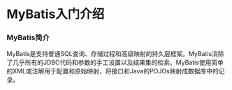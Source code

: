 # MyBatis入门介绍

### MyBatis简介

MyBatis是支持普通SQL查询、存储过程和高级映射的持久层框架。MyBatis消除了几乎所有的JDBC代码和参数的手工设置以及结果集的检索。MyBatis使用简单的XML或注解用于配置和原始映射，将接口和Java的POJOs映射成数据库中的记录。






